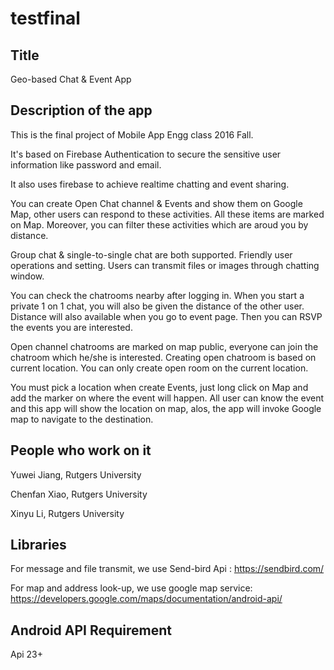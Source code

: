 # testfinal

## Title
Geo-based Chat & Event App


## Description of the app
This is the final project of Mobile App Engg class 2016 Fall.

It's based on Firebase Authentication to secure the sensitive user information like password and email. 

It also uses firebase to achieve realtime chatting and event sharing. 

You can create Open Chat channel & Events and show them on Google Map, other users can respond to these activities. All these items are 
marked on Map. Moreover, you can filter these activities which are aroud you by distance. 

Group chat & single-to-single chat are both supported. Friendly user operations and setting. Users can transmit files or images through
chatting window.

You can check the chatrooms nearby after logging in. When you start a private 1 on 1 chat, you will also be
given the distance of the other user. Distance will also available when you go to event page. Then you can RSVP the events you are interested. 

Open channel chatrooms are marked on map public, everyone can join the chatroom which he/she is interested. Creating open chatroom is based on current location. You can only create open room on the current location.

You must pick a location when create Events, just long click on Map and add the marker on where the event will happen. All user can know the event and this app will show the location on map, alos, the app will invoke Google map to navigate to the destination.

## People who work on it

Yuwei Jiang, Rutgers University

Chenfan Xiao, Rutgers University

Xinyu Li, Rutgers University

## Libraries

For message and file transmit, we use Send-bird Api : https://sendbird.com/

For map and address look-up, we use google map service: https://developers.google.com/maps/documentation/android-api/

## Android API Requirement

Api 23+
